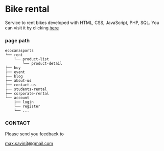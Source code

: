 # Bike rental 

Service to rent bikes developed with HTML, CSS, JavaScript, PHP, SQL.
You can visit it by clicking [here](http://pydega.biz.ht/)

### page path
```
ecocanasports
└── rent
    └── product-list
        └── product-detail
├── buy
├── event
├── blog
├── about-us
├── contact-us
├── students-rental
├── corporate-rental
└── account
    ├── login
    └── register
    └── ...
```

### CONTACT

Please send you feedback to

max.savin3@gmail.com